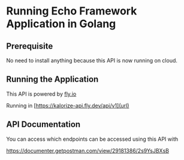 # Running Echo Framework Application in Golang 



## Prerequisite
No need to install anything because this API is now running on cloud.

## Running the Application

This API is powered by [fly.io ](url)

Running in [https://kalorize-api.fly.dev/api/v1](url)


## API Documentation

You can access which endpoints can be accessed using this API with 

https://documenter.getpostman.com/view/29181386/2s9YsJBXsB
